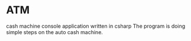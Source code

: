 # ATM
cash machine console application written in csharp
The program is doing simple steps on the auto cash machine.
